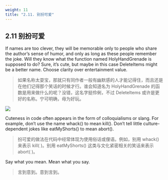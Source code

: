 ```yaml
---
weight: 11
title: "2.11. 别扮可爱"
---
```


## 2.11 别扮可爱

If names are too clever, they will be memorable only to people who share the author’s sense of humor, and only as long as these people remember the joke. Will they know what the function named HolyHandGrenade is supposed to do? Sure, it’s cute, but maybe in this case DeleteItems might be a better name. Choose clarity over entertainment value.

> 如果名称太耍宝，那就只有同作者一般有幽默感的人才能记得住，而且还是在他们记得那个笑话的时候才行。谁会知道名为 HolyHandGrenade 的函数是用来做什么的呢？没错，这名字挺伶俐，不过 DeleteItems 或许是更好的名称。宁可明确，毋为好玩。

![](figures/ch2/2_3fig_martin.jpg)

Cuteness in code often appears in the form of colloquialisms or slang. For example, don’t use the name whack() to mean kill(). Don’t tell little culture-dependent jokes like eatMyShorts() to mean abort().

> 扮可爱的做法在代码中经常体现为使用俗话或俚语。例如，别用 whack() 来表示 kill( )。别用 eatMyShorts() 这类与文化紧密相关的笑话来表示 abort( )。

Say what you mean. Mean what you say.

> 言到意到。意到言到。